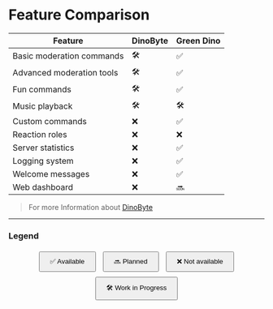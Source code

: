 # Feature Comparison

<table>
    <thead>
        <tr>
            <th>Feature</th>
            <th>DinoByte</th>
            <th>Green Dino</th>
        </tr>
    </thead>
    <tbody>
        <tr>
            <td>Basic moderation commands</td>
            <td>🛠️</td>
            <td>✅</td>
        </tr>
        <tr>
            <td>Advanced moderation tools</td>
            <td>🛠️</td>
            <td>✅</td>
        </tr>
        <tr>
            <td>Fun commands</td>
            <td>🛠️</td>
            <td>✅</td>
        </tr>
        <tr>
            <td>Music playback</td>
            <td>🛠️</td>
            <td>🛠️</td>
        </tr>
        <tr>
            <td>Custom commands</td>
            <td>❌</td>
            <td>✅</td>
        </tr>
        <tr>
            <td>Reaction roles</td>
            <td>❌</td>
            <td>❌</td>
        </tr>
        <tr>
            <td>Server statistics</td>
            <td>❌</td>
            <td>✅</td>
        </tr>
        <tr>
            <td>Logging system</td>
            <td>❌</td>
            <td>✅</td>
        </tr>
        <tr>
            <td>Welcome messages</td>
            <td>❌</td>
            <td>✅</td>
        </tr>
        <tr>
            <td>Web dashboard</td>
            <td>❌</td>
            <td>🔜</td>
        </tr>
    </tbody>
</table>

> For more Information about [DinoByte](changelogs/dinobyte-changelog.md)

---

### Legend

<div style="text-align: center;">
    <button style="padding: 10px 20px; margin: 5px;">✅ Available</button>
    <button style="padding: 10px 20px; margin: 5px;">🔜 Planned</button>
    <button style="padding: 10px 20px; margin: 5px;">❌ Not available</button>
    <button style="padding: 10px 20px; margin: 5px;">🛠️ Work in Progress</button>
</div>
